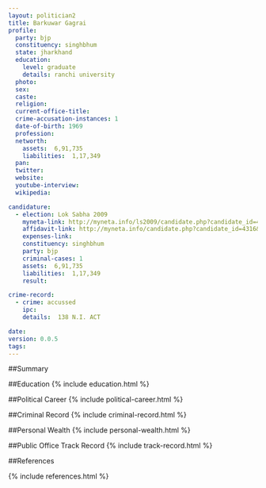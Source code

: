```yaml
---
layout: politician2
title: Barkuwar Gagrai
profile: 
  party: bjp
  constituency: singhbhum
  state: jharkhand
  education: 
    level: graduate
    details: ranchi university
  photo: 
  sex: 
  caste: 
  religion: 
  current-office-title: 
  crime-accusation-instances: 1
  date-of-birth: 1969
  profession: 
  networth: 
    assets:  6,91,735
    liabilities:  1,17,349
  pan: 
  twitter: 
  website: 
  youtube-interview: 
  wikipedia: 

candidature: 
  - election: Lok Sabha 2009
    myneta-link: http://myneta.info/ls2009/candidate.php?candidate_id=4316
    affidavit-link: http://myneta.info/candidate.php?candidate_id=4316&scan=original
    expenses-link: 
    constituency: singhbhum 
    party: bjp
    criminal-cases: 1
    assets:  6,91,735
    liabilities:  1,17,349
    result:  

crime-record: 
  - crime: accussed
    ipc: 
    details:  138 N.I. ACT  

date: 
version: 0.0.5
tags: 
---
```

##Summary


##Education
{% include education.html %}


##Political Career
{% include political-career.html %}


##Criminal Record
{% include criminal-record.html %}


##Personal Wealth
{% include personal-wealth.html %}


##Public Office Track Record
{% include track-record.html %}


##References


{% include references.html %}